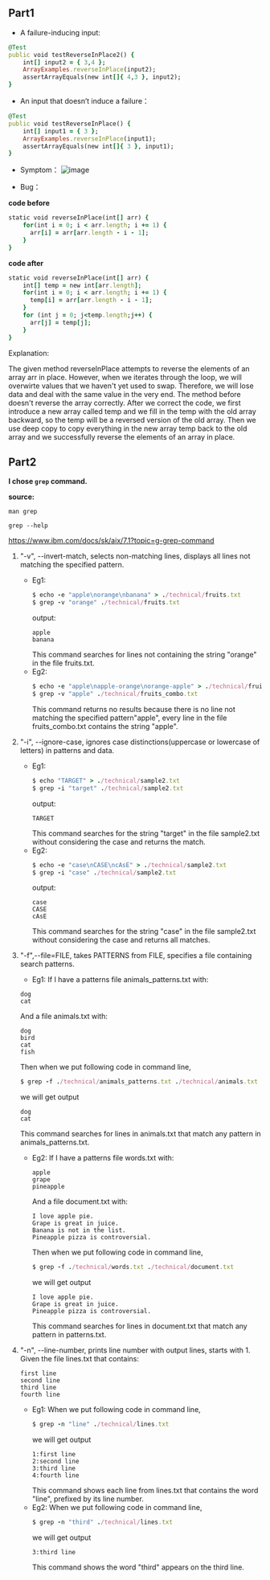 ## Part1

- A failure-inducing input:
```ruby
@Test
public void testReverseInPlace2() {
    int[] input2 = { 3,4 };
    ArrayExamples.reverseInPlace(input2);
    assertArrayEquals(new int[]{ 4,3 }, input2);
}
```
- An input that doesn’t induce a failure：
```ruby
@Test 
public void testReverseInPlace() {
    int[] input1 = { 3 };
    ArrayExamples.reverseInPlace(input1);
    assertArrayEquals(new int[]{ 3 }, input1);
}
```

- Symptom：
![image](https://github.com/graceswang/cse15l-lab-reports/assets/135576306/12194c66-ec34-4d3a-be56-049b7efbad67)

- Bug：
  
**code before**
```ruby
static void reverseInPlace(int[] arr) {
    for(int i = 0; i < arr.length; i += 1) {
      arr[i] = arr[arr.length - i - 1];
    }
}
```
**code after**
```ruby
static void reverseInPlace(int[] arr) {
    int[] temp = new int[arr.length];
    for(int i = 0; i < arr.length; i += 1) {
      temp[i] = arr[arr.length - i - 1];
    }
    for (int j = 0; j<temp.length;j++) {
      arr[j] = temp[j];
    }
}
```
Explanation:

The given method reverseInPlace attempts to reverse the elements of an array arr in place. However, when we iterates through the loop, we will overwirte values that we haven't yet used to swap. Therefore, we will lose data and deal with the same value in the very end. The method before doesn't reverse the array correctly. After we correct the code, we first introduce a new array called temp and we fill in the temp with the old array backward, so the temp will be a reversed version of the old array. Then we use deep copy to copy everything in the new array temp back to the old array and we successfully reverse the elements of an array in place. 

## Part2
**I chose `grep` command.**

**source:**

``man grep``

``grep --help``

https://www.ibm.com/docs/sk/aix/7.1?topic=g-grep-command

1. "-v", --invert-match, selects non-matching lines, displays all lines not matching the specified pattern.
    - Eg1:
      ```ruby
      $ echo -e "apple\norange\nbanana" > ./technical/fruits.txt
      $ grep -v "orange" ./technical/fruits.txt
      ```
      output:
      ```
      apple
      banana
      ```
      This command searches for lines not containing the string "orange" in the file fruits.txt.
    - Eg2:
      ```ruby
      $ echo -e "apple\napple-orange\norange-apple" > ./technical/fruits_combo.txt
      $ grep -v "apple" ./technical/fruits_combo.txt
      ```
      This command returns no results because there is no line not matching the specified pattern"apple", every line in the file fruits_combo.txt contains the string "apple".

2. "-i", --ignore-case, ignores case distinctions(uppercase or lowercase of letters) in patterns and data.
    - Eg1:
      ```ruby
      $ echo "TARGET" > ./technical/sample2.txt
      $ grep -i "target" ./technical/sample2.txt
      ```
      output:
      ```
      TARGET
      ```
      This command searches for the string "target" in the file sample2.txt without considering the case and returns the match.
    - Eg2:
      ```ruby
      $ echo -e "case\nCASE\ncAsE" > ./technical/sample2.txt
      $ grep -i "case" ./technical/sample2.txt
      ```
      output:
      ```
      case
      CASE
      cAsE
      ```
      This command searches for the string "case" in the file sample2.txt without considering the case and returns all matches.

3. "-f",--file=FILE, takes PATTERNS from FILE, specifies a file containing search patterns.
     - Eg1:
       If I have a patterns file animals_patterns.txt with:
      ```
      dog
      cat
      ```
      And a file animals.txt with:
      ```
      dog
      bird
      cat
      fish
      ```
      Then when we put following code in command line,
      ```ruby
      $ grep -f ./technical/animals_patterns.txt ./technical/animals.txt
      ```
      we will get output
      ```
      dog
      cat
      ```
      This command searches for lines in animals.txt that match any pattern in animals_patterns.txt.
    - Eg2:
      If I have a patterns file words.txt with:
      ```
      apple
      grape
      pineapple
      ```
      And a file document.txt with:
      ```
      I love apple pie.
      Grape is great in juice.
      Banana is not in the list.
      Pineapple pizza is controversial.
      ```
      Then when we put following code in command line,
      ```ruby
      $ grep -f ./technical/words.txt ./technical/document.txt
      ```
      we will get output
      ```
      I love apple pie.
      Grape is great in juice.
      Pineapple pizza is controversial.
      ```
      This command searches for lines in document.txt that match any pattern in patterns.txt.

4. "-n", --line-number, prints line number with output lines, starts with 1.
   Given the file lines.txt that contains:
      ```
      first line
      second line
      third line
      fourth line
      ```
    - Eg1:
      When we put following code in command line,
      ```ruby
      $ grep -n "line" ./technical/lines.txt
      ```
      we will get output
      ```
      1:first line
      2:second line
      3:third line
      4:fourth line
      ```
      This command shows each line from lines.txt that contains the word "line", prefixed by its line number.
    - Eg2:
      When we put following code in command line,
      ```ruby
      $ grep -n "third" ./technical/lines.txt
      ```
      we will get output
      ```
      3:third line
      ```
      This command shows the word "third" appears on the third line.

